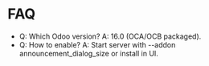 # FAQ

- Q: Which Odoo version? A: 16.0 (OCA/OCB packaged).
- Q: How to enable? A: Start server with --addon announcement_dialog_size or install in UI.
